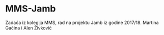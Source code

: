# MMS-Jamb
Zadaća iz kolegija MMS, rad na projektu Jamb iz godine 2017/18. Martina Gaćina i Alen Živković
